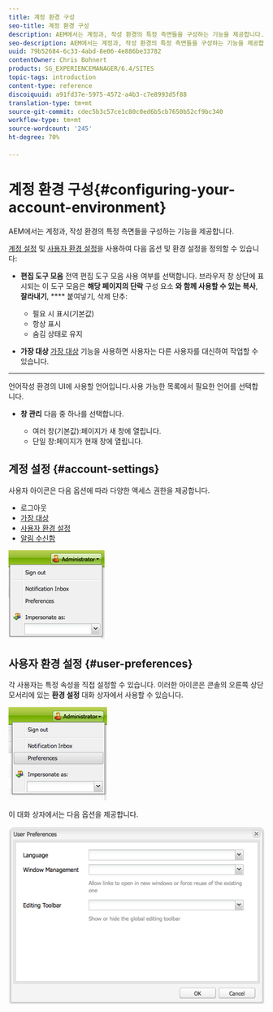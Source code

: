 ```yaml
---
title: 계정 환경 구성
seo-title: 계정 환경 구성
description: AEM에서는 계정과, 작성 환경의 특정 측면들을 구성하는 기능을 제공합니다.
seo-description: AEM에서는 계정과, 작성 환경의 특정 측면들을 구성하는 기능을 제공합니다.
uuid: 79b52684-6c33-4abd-8e06-4e886be33782
contentOwner: Chris Bohnert
products: SG_EXPERIENCEMANAGER/6.4/SITES
topic-tags: introduction
content-type: reference
discoiquuid: a91fd37e-5975-4572-a4b3-c7e8993d5f88
translation-type: tm+mt
source-git-commit: cdec5b3c57ce1c80c0ed6b5cb7650b52cf9bc340
workflow-type: tm+mt
source-wordcount: '245'
ht-degree: 70%

---
```



# 계정 환경 구성{#configuring-your-account-environment}

AEM에서는 계정과, 작성 환경의 특정 측면들을 구성하는 기능을 제공합니다.

[계정 설정](#account-settings) 및 [사용자 환경 설정](#user-preferences)을 사용하여 다음 옵션 및 환경 설정을 정의할 수 있습니다:

* **편집 도구 모음** 전역 편집 도구 모음 사용 여부를 선택합니다. 브라우저 창 상단에 표시되는 이 도구 모음은 
**해당 페이지의 단락** 구성 요소 **와 함께 사용할 수 있는 복사**,  **잘라내기**,  **** 붙여넣기, 삭제 단추:

   * 필요 시 표시(기본값)
   * 항상 표시
   * 숨김 상태로 유지

* **가장 대상**
 [가장 대상](/help/sites-administering/security.md#impersonating-another-user) 기능을 사용하면 사용자는 다른 사용자를 대신하여 작업할 수 있습니다.

* ****
언어작성 환경의 UI에 사용할 언어입니다.사용 가능한 목록에서 필요한 언어를 선택합니다.

* **창 관리**
다음 중 하나를 선택합니다.

   * 여러 창(기본값):페이지가 새 창에 열립니다.
   * 단일 창:페이지가 현재 창에 열립니다.

## 계정 설정 {#account-settings}

사용자 아이콘은 다음 옵션에 따라 다양한 액세스 권한을 제공합니다.

* 로그아웃
* [가장 대상](/help/sites-administering/security.md#impersonating-another-user)
* [사용자 환경 설정](#user-preferences)
* [알림 수신함](/help/sites-classic-ui-authoring/author-env-inbox.md)

![chlimage_1-170](assets/chlimage_1-170.png)

## 사용자 환경 설정 {#user-preferences}

각 사용자는 특정 속성을 직접 설정할 수 있습니다. 이러한 아이콘은 콘솔의 오른쪽 상단 모서리에 있는 **환경 설정** 대화 상자에서 사용할 수 있습니다.

![screen_shot_2012-02-08at105033am](assets/screen_shot_2012-02-08at105033am.png)

이 대화 상자에서는 다음 옵션을 제공합니다.

![chlimage_1-171](assets/chlimage_1-171.png)

